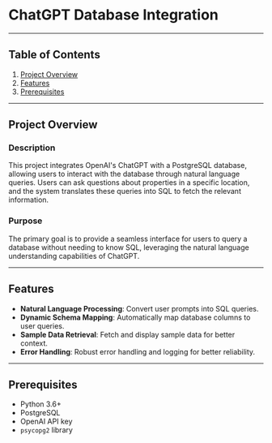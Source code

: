 # ChatGPT Database Integration

---

## Table of Contents

1. [Project Overview](#project-overview)
2. [Features](#features)
3. [Prerequisites](#prerequisites)

---

## Project Overview

### Description
This project integrates OpenAI's ChatGPT with a PostgreSQL database, allowing users to interact with the database through natural language queries. Users can ask questions about properties in a specific location, and the system translates these queries into SQL to fetch the relevant information.

### Purpose
The primary goal is to provide a seamless interface for users to query a database without needing to know SQL, leveraging the natural language understanding capabilities of ChatGPT.

---

## Features

- **Natural Language Processing**: Convert user prompts into SQL queries.
- **Dynamic Schema Mapping**: Automatically map database columns to user queries.
- **Sample Data Retrieval**: Fetch and display sample data for better context.
- **Error Handling**: Robust error handling and logging for better reliability.

---

## Prerequisites

- Python 3.6+
- PostgreSQL
- OpenAI API key
- `psycopg2` library